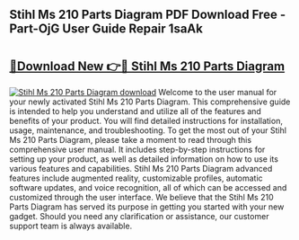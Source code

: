 ## Stihl Ms 210 Parts Diagram PDF Download Free - Part-OjG User Guide Repair 1saAk

# <h2><a href="http://dfltqa.blite.top/?on=Stihl+Ms+210+Parts+Diagram">🔗Download New 👉🔴 Stihl Ms 210 Parts Diagram</a></h2>

[![Stihl Ms 210 Parts Diagram download](https://i.imgur.com/lujVjoI.png)](http://dfltqa.blite.top/?on=Stihl+Ms+210+Parts+Diagram)
Welcome to the user manual for your newly activated Stihl Ms 210 Parts Diagram. This comprehensive guide is intended to help you understand and utilize all of the features and benefits of your product. You will find detailed instructions for installation, usage, maintenance, and troubleshooting. To get the most out of your Stihl Ms 210 Parts Diagram, please take a moment to read through this comprehensive user manual. It includes step-by-step instructions for setting up your product, as well as detailed information on how to use its various features and capabilities. Stihl Ms 210 Parts Diagram advanced features include augmented reality, customizable profiles, automatic software updates, and voice recognition, all of which can be accessed and customized through the user interface. We believe that the Stihl Ms 210 Parts Diagram has served its purpose in getting you started with your new gadget. Should you need any clarification or assistance, our customer support team is always available.
